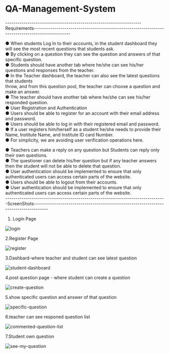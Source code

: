 # QA-Management-System <br>


-------------------------------------------------------------------Requirements------------------------------------------------------------------------------------------------<br>

● When students Log In to their accounts, in the student dashboard they will see the most
recent questions that students ask.<br>
● By clicking on a question they can see the question and answers of that specific
question.<br>
● Students should have another tab where he/she can see his/her questions and
responses from the teacher.<br>
● In the Teacher dashboard, the teacher can also see the latest questions that students<br>
throw, and from this question pool, the teacher can choose a question and make an
answer.<br>
● The teacher should have another tab where he/she can see his/her responded question.<br>
● User Registration and Authentication<br>
● Users should be able to register for an account with their email address and password.<br>
● Users should be able to log in with their registered email and password.<br>
● If a user registers him/herself as a student he/she needs to provide their Name, Institute
Name, and Institute ID card Number.<br>
● For simplicity, we are avoiding user verification operations here.<br>

● Teachers can make a reply on any question but Students can reply only their own
questions.<br>
● The questioner can delete his/her question but if any teacher answers then the student
will not be able to delete that question.<br>
● User authentication should be implemented to ensure that only authenticated users can
access certain parts of the website.<br>
● Users should be able to logout from their accounts.<br>
● User authentication should be implemented to ensure that only authenticated users can
access certain parts of the website.<br>
-------------------------------------------------------------------------------ScreenShots-------------------------------------------------------------------------------------

1. Login Page <br>
   
![login](https://github.com/tasdid1999/QAManagementSystem/assets/75440032/ed542351-4971-400f-a0f4-b9dc7ecf2232) <br>

2.Register Page <br>

![register](https://github.com/tasdid1999/QAManagementSystem/assets/75440032/098f1b32-117e-447b-b6eb-419a1543dfae) <br>

3.Dashbard-where teacher and student can see latest question <br>

![student-dashboard](https://github.com/tasdid1999/QAManagementSystem/assets/75440032/e77977f2-e947-48c4-8fbc-205748721a18) <br>

4.post question page - where student can create a question <br>

![create-question](https://github.com/tasdid1999/QAManagementSystem/assets/75440032/9cc6d98d-db24-4045-b156-6fe476d4df76) <br>

5.show specific question and answer of that question <br>

![specific-question](https://github.com/tasdid1999/QAManagementSystem/assets/75440032/906c76e1-a70a-4cf7-a0ce-38a7f77e674f) <br>

6.teacher can see responed question list <br>

![commented-question-list](https://github.com/tasdid1999/QAManagementSystem/assets/75440032/182511e1-4809-4dca-8bbe-9346175f45f6) <br>

7.Student own question <br>

![see-my-question](https://github.com/tasdid1999/QAManagementSystem/assets/75440032/10e3224f-3007-4ffd-88c6-b94bb638903e) <br>
